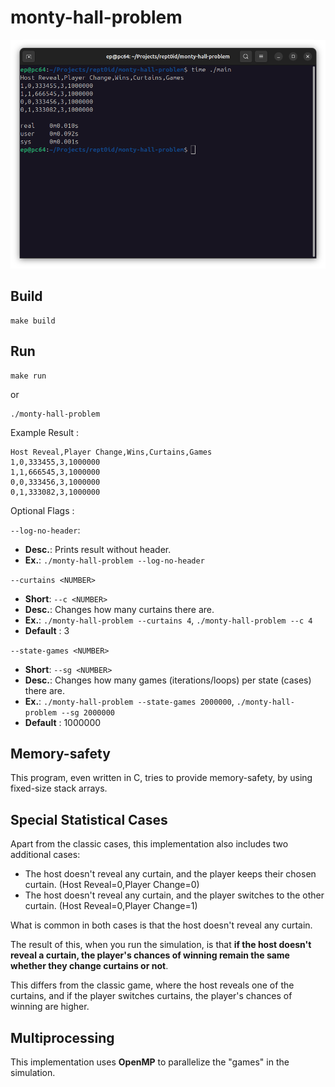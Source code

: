 # monty-hall-problem

![](./doc/assets/img/header1-D05M05Y25.png)

## Build

```
make build
```

## Run

```
make run
```

or

```
./monty-hall-problem
```

Example Result :
```
Host Reveal,Player Change,Wins,Curtains,Games
1,0,333455,3,1000000
1,1,666545,3,1000000
0,0,333456,3,1000000
0,1,333082,3,1000000
```

Optional Flags :

`--log-no-header`:
- **Desc.**: Prints result without header.
- **Ex.**: `./monty-hall-problem --log-no-header`

`--curtains <NUMBER>`
- **Short**: `--c <NUMBER>`
- **Desc.**: Changes how many curtains there are.
- **Ex.**: `./monty-hall-problem --curtains 4`, `./monty-hall-problem --c 4`
- **Default** : 3

`--state-games <NUMBER>`
- **Short**: `--sg <NUMBER>`
- **Desc.**: Changes how many games (iterations/loops) per state (cases) there are.
- **Ex.**: `./monty-hall-problem --state-games 2000000`, `./monty-hall-problem --sg 2000000`
- **Default** : 1000000

## Memory-safety

This program, even written in C, tries to provide memory-safety, by using fixed-size stack arrays.

## Special Statistical Cases

Apart from the classic cases, this implementation also includes two additional cases:
- The host doesn't reveal any curtain, and the player keeps their chosen curtain. (Host Reveal=0,Player Change=0)
- The host doesn't reveal any curtain, and the player switches to the other curtain. (Host Reveal=0,Player Change=1)

What is common in both cases is that the host doesn't reveal any curtain.

The result of this, when you run the simulation, is that **if the host doesn't reveal a curtain, the player's chances of winning remain the same whether they change curtains or not**.

This differs from the classic game, where the host reveals one of the curtains, and if the player switches curtains, the player's chances of winning are higher.

## Multiprocessing

This implementation uses **OpenMP** to parallelize the "games" in the simulation.
